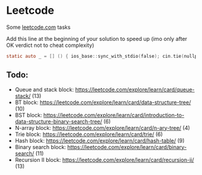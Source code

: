 # Leetcode
Some [leetcode.com](https://leetcode.com/) tasks

Add this line at the beginning of your solution to speed up (imo only after OK verdict not to cheat complexity)

```objectivec
static auto _ = [] () { ios_base::sync_with_stdio(false); cin.tie(nullptr); return 0; }();
```

## Todo:

* Queue and stack block: https://leetcode.com/explore/learn/card/queue-stack/ (13)
* BT block:              https://leetcode.com/explore/learn/card/data-structure-tree/ (10)
* BST block:             https://leetcode.com/explore/learn/card/introduction-to-data-structure-binary-search-tree/ (6)
* N-array block:         https://leetcode.com/explore/learn/card/n-ary-tree/ (4)
* Trie block:            https://leetcode.com/explore/learn/card/trie/ (6)
* Hash block:            https://leetcode.com/explore/learn/card/hash-table/ (9)
* Binary search block:   https://leetcode.com/explore/learn/card/binary-search/ (11)
* Recursion II block:    https://leetcode.com/explore/learn/card/recursion-ii/ (13)